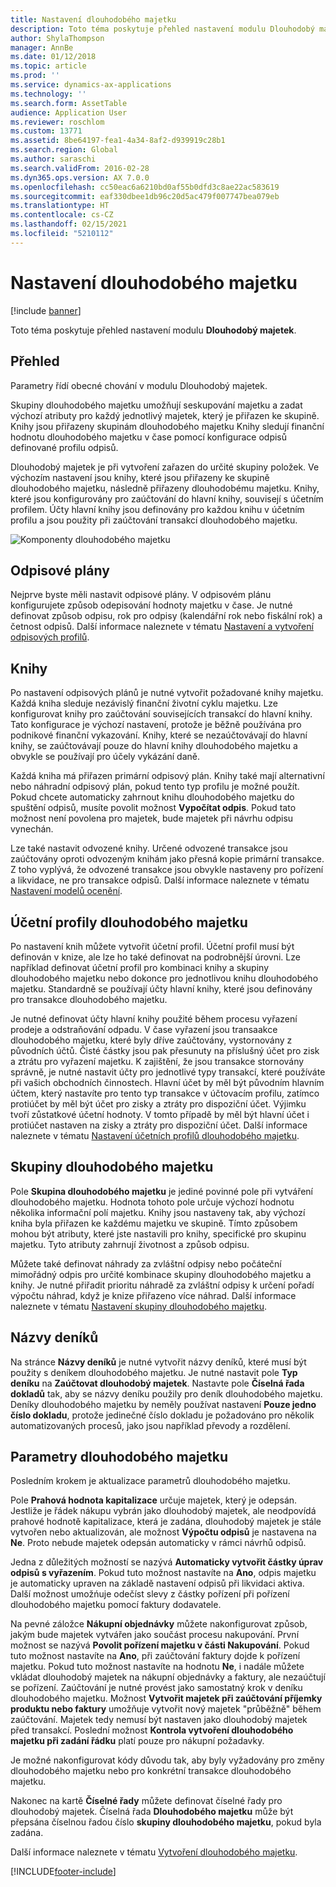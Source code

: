 ```yaml
---
title: Nastavení dlouhodobého majetku
description: Toto téma poskytuje přehled nastavení modulu Dlouhodobý majetek.
author: ShylaThompson
manager: AnnBe
ms.date: 01/12/2018
ms.topic: article
ms.prod: ''
ms.service: dynamics-ax-applications
ms.technology: ''
ms.search.form: AssetTable
audience: Application User
ms.reviewer: roschlom
ms.custom: 13771
ms.assetid: 8be64197-fea1-4a34-8af2-d939919c28b1
ms.search.region: Global
ms.author: saraschi
ms.search.validFrom: 2016-02-28
ms.dyn365.ops.version: AX 7.0.0
ms.openlocfilehash: cc50eac6a6210bd0af55b0dfd3c8ae22ac583619
ms.sourcegitcommit: eaf330dbee1db96c20d5ac479f007747bea079eb
ms.translationtype: HT
ms.contentlocale: cs-CZ
ms.lasthandoff: 02/15/2021
ms.locfileid: "5210112"
---
```

# <a name="set-up-fixed-assets"></a>Nastavení dlouhodobého majetku

[!include [banner](../includes/banner.md)]

Toto téma poskytuje přehled nastavení modulu **Dlouhodobý majetek**.

## <a name="overview"></a>Přehled

Parametry řídí obecné chování v modulu Dlouhodobý majetek.

Skupiny dlouhodobého majetku umožňují seskupování majetku a zadat výchozí atributy pro každý jednotlivý majetek, který je přiřazen ke skupině. Knihy jsou přiřazeny skupinám dlouhodobého majetku Knihy sledují finanční hodnotu dlouhodobého majetku v čase pomocí konfigurace odpisů definované profilu odpisů.

Dlouhodobý majetek je při vytvoření zařazen do určité skupiny položek. Ve výchozím nastavení jsou knihy, které jsou přiřazeny ke skupině dlouhodobého majetku, následně přiřazeny dlouhodobému majetku. Knihy, které jsou konfigurovány pro zaúčtování do hlavní knihy, souvisejí s účetním profilem. Účty hlavní knihy jsou definovány pro každou knihu v účetním profilu a jsou použity při zaúčtování transakcí dlouhodobého majetku.

![Komponenty dlouhodobého majetku](./media/FAComponents_Updated.png)

## <a name="depreciation-profiles"></a>Odpisové plány

Nejprve byste měli nastavit odpisové plány. V odpisovém plánu konfigurujete způsob odepisování hodnoty majetku v čase. Je nutné definovat způsob odpisu, rok pro odpisy (kalendářní rok nebo fiskální rok) a četnost odpisů. Další informace naleznete v tématu [Nastavení a vytvoření odpisových profilů](tasks/set-up-depreciation-profiles.md).

## <a name="books"></a>Knihy

Po nastavení odpisových plánů je nutné vytvořit požadované knihy majetku. Každá kniha sleduje nezávislý finanční životní cyklu majetku. Lze konfigurovat knihy pro zaúčtování souvisejících transakcí do hlavní knihy. Tato konfigurace je výchozí nastavení, protože je běžně používána pro podnikové finanční vykazování. Knihy, které se nezaúčtovávají do hlavní knihy, se zaúčtovávají pouze do hlavní knihy dlouhodobého majetku a obvykle se používají pro účely vykázání daně.

Každá kniha má přiřazen primární odpisový plán. Knihy také mají alternativní nebo náhradní odpisový plán, pokud tento typ profilu je možné použít. Pokud chcete automaticky zahrnout knihu dlouhodobého majetku do spuštění odpisů, musíte povolit možnost **Vypočítat odpis**. Pokud tato možnost není povolena pro majetek, bude majetek při návrhu odpisu vynechán.

Lze také nastavit odvozené knihy. Určené odvozené transakce jsou zaúčtovány oproti odvozeným knihám jako přesná kopie primární transakce. Z toho vyplývá, že odvozené transakce jsou obvykle nastaveny pro pořízení a likvidace, ne pro transakce odpisů. Další informace naleznete v tématu [Nastavení modelů ocenění](tasks/set-up-value-models.md).

## <a name="fixed-asset-posting-profiles"></a>Účetní profily dlouhodobého majetku

Po nastavení knih můžete vytvořit účetní profil. Účetní profil musí být definován v knize, ale lze ho také definovat na podrobnější úrovni. Lze například definovat účetní profil pro kombinaci knihy a skupiny dlouhodobého majetku nebo dokonce pro jednotlivou knihu dlouhodobého majetku. Standardně se používají účty hlavní knihy, které jsou definovány pro transakce dlouhodobého majetku.

Je nutné definovat účty hlavní knihy použité během procesu vyřazení prodeje a odstraňování odpadu. V čase vyřazení jsou transaakce dlouhodobého majetku, které byly dříve zaúčtovány, vystornovány z původních účtů. Čisté částky jsou pak přesunuty na příslušný účet pro zisk a ztrátu pro vyřazení majetku. K zajištění, že jsou transakce stornovány správně, je nutné nastavit účty pro jednotlivé typy transakcí, které používáte při vašich obchodních činnostech. Hlavní účet by měl být původním hlavním účtem, který nastavíte pro tento typ transakce v účtovacím profilu, zatímco protiúčet by měl být účet pro zisky a ztráty pro dispoziční účet. Výjimku tvoří zůstatkové účetní hodnoty. V tomto případě by měl být hlavní účet i protiúčet nastaven na zisky a ztráty pro dispoziční účet. Další informace naleznete v tématu [Nastavení účetních profilů dlouhodobého majetku](tasks/set-up-fixed-asset-posting-profiles.md).

## <a name="fixed-asset-groups"></a>Skupiny dlouhodobého majetku

Pole **Skupina dlouhodobého majetku** je jediné povinné pole při vytváření dlouhodobého majetku. Hodnota tohoto pole určuje výchozí hodnotu několika informační polí majetku. Knihy jsou nastaveny tak, aby výchozí kniha byla přiřazen ke každému majetku ve skupině. Tímto způsobem mohou být atributy, které jste nastavili pro knihy, specifické pro skupinu majetku. Tyto atributy zahrnují životnost a způsob odpisu.

Můžete také definovat náhrady za zvláštní odpisy nebo počáteční mimořádný odpis pro určité kombinace skupiny dlouhodobého majetku a knihy. Je nutné přiřadit prioritu náhradě za zvláštní odpisy k určení pořadí výpočtu náhrad, když je knize přiřazeno více náhrad. Další informace naleznete v tématu [Nastavení skupiny dlouhodobého majetku](tasks/set-up-fixed-asset-groups.md).

## <a name="journal-names"></a>Názvy deníků

Na stránce **Názvy deníků** je nutné vytvořit názvy deníků, které musí být použity s deníkem dlouhodobého majetku. Je nutné nastavit pole **Typ deníku** na **Zaúčtovat dlouhodobý majetek**. Nastavte pole **Číselná řada dokladů** tak, aby se názvy deníku použily pro deník dlouhodobého majetku. Deníky dlouhodobého majetku by neměly používat nastavení **Pouze jedno číslo dokladu**, protože jedinečné číslo dokladu je požadováno pro několik automatizovaných procesů, jako jsou například převody a rozdělení.

## <a name="fixed-asset-parameters"></a>Parametry dlouhodobého majetku

Posledním krokem je aktualizace parametrů dlouhodobého majetku.

Pole **Prahová hodnota kapitalizace** určuje majetek, který je odepsán. Jestliže je řádek nákupu vybrán jako dlouhodobý majetek, ale neodpovídá prahové hodnotě kapitalizace, která je zadána, dlouhodobý majetek je stále vytvořen nebo aktualizován, ale možnost **Výpočtu odpisů** je nastavena na **Ne**. Proto nebude majetek odepsán automaticky v rámci návrhů odpisů.

Jedna z důležitých možností se nazývá **Automaticky vytvořit částky úprav odpisů s vyřazením**. Pokud tuto možnost nastavíte na **Ano**, odpis majetku je automaticky upraven na základě nastavení odpisů při likvidaci aktiva. Další možnost umožńuje odečíst slevy z částky pořízení při pořízení dlouhodobého majetku pomocí faktury dodavatele.

Na pevné záložce **Nákupní objednávky** můžete nakonfigurovat způsob, jakým bude majetek vytvářen jako součást procesu nakupování. První možnost se nazývá **Povolit pořízení majetku v části Nakupování**. Pokud tuto možnost nastavíte na **Ano**, při zaúčtování faktury dojde k pořízení majetku. Pokud tuto možnost nastavíte na hodnotu **Ne**, i nadále můžete vkládat dlouhodobý majetek na nákupní objednávky a faktury, ale nezaúčtují se pořízení. Zaúčtování je nutné provést jako samostatný krok v deníku dlouhodobého majetku. Možnost **Vytvořit majetek při zaúčtování příjemky produktu nebo faktury** umožňuje vytvořit nový majetek "průběžně" během zaúčtování. Majetek tedy nemusí být nastaven jako dlouhodobý majetek před transakcí. Poslední možnost **Kontrola vytvoření dlouhodobého majetku při zadání řádku** platí pouze pro nákupní požadavky.

Je možné nakonfigurovat kódy důvodu tak, aby byly vyžadovány pro změny dlouhodobého majetku nebo pro konkrétní transakce dlouhodobého majetku.

Nakonec na kartě **Číselné řady** můžete definovat číselné řady pro dlouhodobý majetek. Číselná řada **Dlouhodobého majetku** může být přepsána číselnou řadou číslo **skupiny dlouhodobého majetku**, pokud byla zadána.

Další informace naleznete v tématu [Vytvoření dlouhodobého majetku](tasks/create-fixed-asset.md).


[!INCLUDE[footer-include](../../includes/footer-banner.md)]